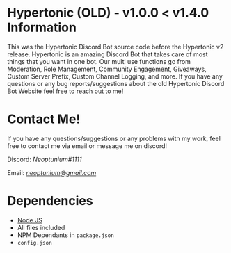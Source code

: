 # Hypertonic (OLD) - v1.0.0 < v1.4.0 Information
This was the Hypertonic Discord Bot source code before the Hypertonic v2 release. Hypertonic is an amazing Discord Bot that takes care of most things that you want in one bot. Our multi use functions go from Moderation, Role Management, Community Engagement, Giveaways, Custom Server Prefix, Custom Channel Logging, and more. If you have any questions or any bug reports/suggestions about the old Hypertonic Discord Bot Website feel free to reach out to me!

# Contact Me!
 If you have any questions/suggestions or any problems with my work, feel free to contact me via email or message me on discord!

  Discord: *Neoptunium#1111*

  Email: *neoptunium@gmail.com*

# Dependencies 
- [Node JS](https://nodejs.dev/)
- All files included
- NPM Dependants in `package.json`
- `config.json`
